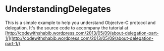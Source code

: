 UnderstandingDelegates
======================

This is a simple example to help you understand Objectve-C protocol and delegation.  It's the source code to accompany the tutorial
at [http://codewithshabib.wordpress.com/2013/05/09/about-delegation-part-1/](http://codewithshabib.wordpress.com/2013/05/09/about-delegation-part-1/)
